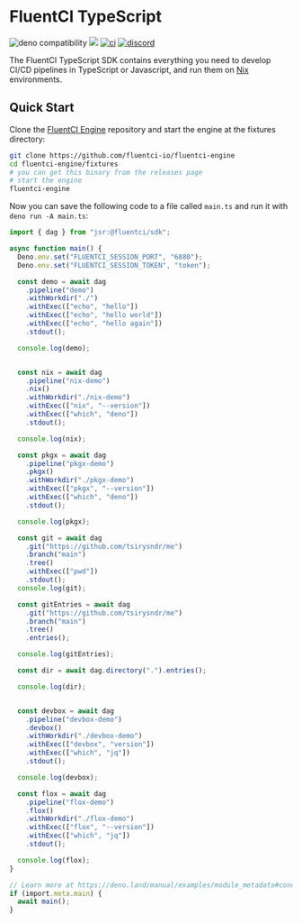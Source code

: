 # FluentCI TypeScript

![deno compatibility](https://shield.deno.dev/deno/^1.41)
[![](https://jsr.io/badges/@fluentci/sdk)](https://jsr.io/@fluentci/sdk)
[![ci](https://github.com/fluentci-io/fluentci-engine/actions/workflows/ci.yml/badge.svg)](https://github.com/fluentci-io/fluentci-engine/actions/workflows/ci.yml)
[![discord](https://img.shields.io/discord/1132020671262773358?label=discord&logo=discord&color=5865F2)](https://discord.gg/V4U6dPskKc)

The FluentCI TypeScript SDK contains everything you need to develop CI/CD pipelines in TypeScript or Javascript, and run them on [Nix](https://nixos.org) environments.

## Quick Start

Clone the [FluentCI Engine](https://github.com/fluentci-io/fluentci-engine) repository and start the engine at the fixtures directory:

```bash
git clone https://github.com/fluentci-io/fluentci-engine
cd fluentci-engine/fixtures
# you can get this binary from the releases page
# start the engine
fluentci-engine
```

Now you can save the following code to a file called `main.ts` and run it with `deno run -A main.ts`:

```typescript
import { dag } from "jsr:@fluentci/sdk";

async function main() {
  Deno.env.set("FLUENTCI_SESSION_PORT", "6880");
  Deno.env.set("FLUENTCI_SESSION_TOKEN", "token");

  const demo = await dag
    .pipeline("demo")
    .withWorkdir("./")
    .withExec(["echo", "hello"])
    .withExec(["echo", "hello world"])
    .withExec(["echo", "hello again"])
    .stdout();

  console.log(demo);


  const nix = await dag
    .pipeline("nix-demo")
    .nix()
    .withWorkdir("./nix-demo")
    .withExec(["nix", "--version"])
    .withExec(["which", "deno"])
    .stdout();

  console.log(nix);

  const pkgx = await dag
    .pipeline("pkgx-demo")
    .pkgx()
    .withWorkdir("./pkgx-demo")
    .withExec(["pkgx", "--version"])
    .withExec(["which", "deno"])
    .stdout();

  console.log(pkgx);

  const git = await dag
    .git("https://github.com/tsirysndr/me")
    .branch("main")
    .tree()
    .withExec(["pwd"])
    .stdout();
  console.log(git);

  const gitEntries = await dag
    .git("https://github.com/tsirysndr/me")
    .branch("main")
    .tree()
    .entries();

  console.log(gitEntries);

  const dir = await dag.directory(".").entries();

  console.log(dir);


  const devbox = await dag
    .pipeline("devbox-demo")
    .devbox()
    .withWorkdir("./devbox-demo")
    .withExec(["devbox", "version"])
    .withExec(["which", "jq"])
    .stdout();

  console.log(devbox);

  const flox = await dag
    .pipeline("flox-demo")
    .flox()
    .withWorkdir("./flox-demo")
    .withExec(["flox", "--version"])
    .withExec(["which", "jq"])
    .stdout();

  console.log(flox);
}

// Learn more at https://deno.land/manual/examples/module_metadata#concepts
if (import.meta.main) {
  await main();
}
```